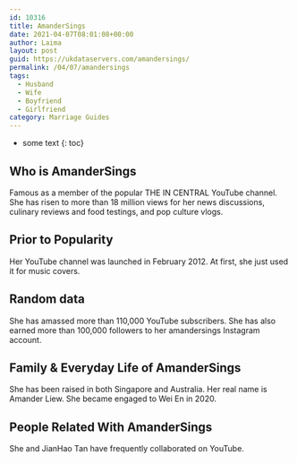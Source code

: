 ```yaml
---
id: 10316
title: AmanderSings
date: 2021-04-07T08:01:08+00:00
author: Laima
layout: post
guid: https://ukdataservers.com/amandersings/
permalink: /04/07/amandersings
tags:
  - Husband
  - Wife
  - Boyfriend
  - Girlfriend
category: Marriage Guides
---
```


* some text
{: toc}


## Who is AmanderSings
                  
                  
                  
Famous as a member of the popular THE IN CENTRAL YouTube channel. She has risen to more than 18 million views for her news discussions, culinary reviews and food testings, and pop culture vlogs. 
                  
              
            
              
            
                
                
                
## Prior to Popularity
                  
                  
                  
Her YouTube channel was launched in February 2012. At first, she just used it for music covers. 
                  
              
            
              
            
                
                
                
## Random data
                  
                  
                  
She has amassed more than 110,000 YouTube subscribers. She has also earned more than 100,000 followers to her amandersings Instagram account. 
                  
              
            
              
            
                
                
                
## Family & Everyday Life of AmanderSings
                  
                  
                  
She has been raised in both Singapore and Australia. Her real name is Amander Liew. She became engaged to Wei En in 2020.
                  
              
            
              
            
                
                
                
## People Related With AmanderSings
                  
                  
                  
She and JianHao Tan have frequently collaborated on YouTube. 
                  
              
            
              
            
                
              
            
              
              
            
            
              
            
          
          
          